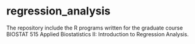 # regression_analysis
The repository include the R programs written for the graduate course BIOSTAT 515 Applied Biostatistics II: Introduction to Regression Analysis.
